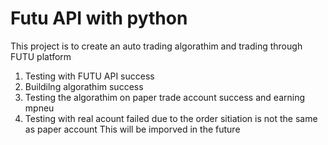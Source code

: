# Futu API with python
This project is to create an auto trading algorathim and trading through FUTU platform

1. Testing with FUTU API
  success  
2. Buildilng algorathim
  success
3. Testing the algorathim on paper trade account
  success and earning mpneu
4. Testing with real acount
  failed due to the order sitiation is not the same as paper account
  This will be imporved in the future

